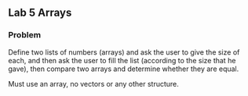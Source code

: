 ## Lab 5 Arrays

### Problem
Define two lists of numbers (arrays) and ask the user to give the size of each, and then ask the user to fill the list (according to the size that he gave), then compare two arrays and determine whether they are equal. 

Must use an array, no vectors or any other structure.